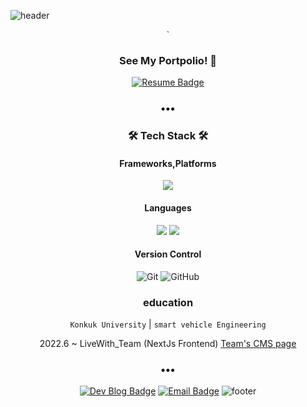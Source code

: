 ![header](https://capsule-render.vercel.app/api?type=transparent&color=gradient&height=200&section=header&text=Speculating%Wook&fontSize=50&fontColor=2E8B57)

<div align=center>
`

### See My Portpolio! 🥰
[![Resume Badge](http://img.shields.io/badge/-Portpolio-green?style=flat&logo=notion&logoColor=white)](https://outlu.notion.site/portfolio-b66d2b6d15544a34a75028a36f84f3c6)
<h3 align="center">•••</h3>

### 🛠 Tech Stack 🛠
#### Frameworks,Platforms
<p>

[//]: # (  <img src="https://img.shields.io/badge/Spring-6DB33F?style=for-the-badge&logo=Spring&logoColor=white"/>)

[//]: # ( <img src="https://img.shields.io/badge/Spring Boot-6DB33F.svg?&style=for-the-badge&logo=Spring Boot&logoColor=white"/>)
   <img src="https://img.shields.io/badge/nextjs-000000.svg?style=for-the-badge&logo=nextjs&logoColor=white"/>
</p>

#### Languages
<p>
    <img src="https://img.shields.io/badge/java-007396?style=for-the-badge&logo=java&logoColor=white"/> 
    <img src="https://img.shields.io/badge/javaScript-F7DF1E?style=for-the-badge&logo=javascript&logoColor=white"/> 
</p>

#### Version Control
![Git](https://img.shields.io/badge/git-%23F05033.svg?style=for-the-badge&logo=git&logoColor=white)
![GitHub](https://img.shields.io/badge/github-%23121011.svg?style=for-the-badge&logo=github&logoColor=white)

### education
`Konkuk University` | `smart vehicle Engineering`


2022.6 ~ LiveWith_Team (NextJs Frontend) [Team's CMS page](https://cms.livewithtogether.com/authentication/login?returnUrl=%2F)

<h3 align="center">•••</h3>

[![Dev Blog Badge](http://img.shields.io/badge/Tech%20Blog-11B48A?style=flat&logo=Vimeo&logoColor=white)](https://half-develop-er.tistory.com/)
[![Email Badge](http://img.shields.io/badge/-Gmail-orange?style=flat&logo=Gmail&logoColor=white)](mailto:bwook9908@gmail.com)
![footer](https://capsule-render.vercel.app/api?type=waving&color=2E8B57&height=200&section=footer)
</div>

